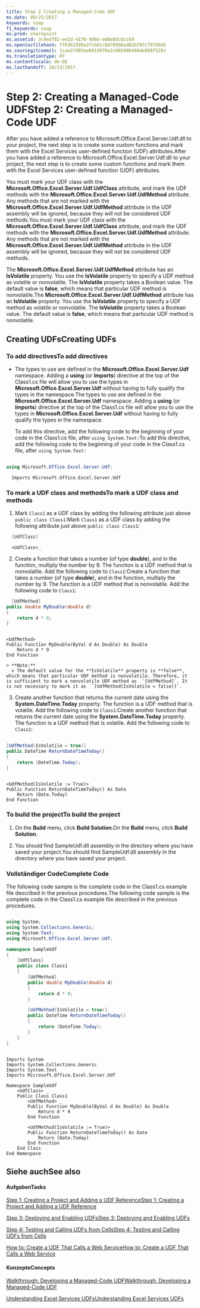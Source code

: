 ```yaml
---
title: Step 2 Creating a Managed-Code UDF
ms.date: 09/25/2017
keywords: soap
f1_keywords: soap
ms.prod: sharepoint
ms.assetid: 3c9edf82-ee2d-41f0-9d66-e88e8dc0cc69
ms.openlocfilehash: f763b1599a2fcbb1c8d70998ad02b707c79769d5
ms.sourcegitcommit: 1cae27d85ee691d976e2c085986466de088f526c
ms.translationtype: HT
ms.contentlocale: de-DE
ms.lasthandoff: 10/13/2017
---
```

# <a name="step-2-creating-a-managed-code-udf"></a><span data-ttu-id="e938c-103">Step 2: Creating a Managed-Code UDF</span><span class="sxs-lookup"><span data-stu-id="e938c-103">Step 2: Creating a Managed-Code UDF</span></span>

<span data-ttu-id="e938c-104">After you have added a reference to Microsoft.Office.Excel.Server.Udf.dll to your project, the next step is to create some custom functions and mark them with the Excel Services user-defined function (UDF) attributes.</span><span class="sxs-lookup"><span data-stu-id="e938c-104">After you have added a reference to Microsoft.Office.Excel.Server.Udf.dll to your project, the next step is to create some custom functions and mark them with the Excel Services user-defined function (UDF) attributes.</span></span> 
  
    
    

<span data-ttu-id="e938c-p101">You must mark your UDF class with the **Microsoft.Office.Excel.Server.Udf.UdfClass** attribute, and mark the UDF methods with the **Microsoft.Office.Excel.Server.Udf.UdfMethod** attribute. Any methods that are not marked with the **Microsoft.Office.Excel.Server.Udf.UdfMethod** attribute in the UDF assembly will be ignored, because they will not be considered UDF methods.</span><span class="sxs-lookup"><span data-stu-id="e938c-p101">You must mark your UDF class with the **Microsoft.Office.Excel.Server.Udf.UdfClass** attribute, and mark the UDF methods with the **Microsoft.Office.Excel.Server.Udf.UdfMethod** attribute. Any methods that are not marked with the **Microsoft.Office.Excel.Server.Udf.UdfMethod** attribute in the UDF assembly will be ignored, because they will not be considered UDF methods.</span></span>
  
    
    

<span data-ttu-id="e938c-p102">The **Microsoft.Office.Excel.Server.Udf.UdfMethod** attribute has an **IsVolatile** property. You use the **IsVolatile** property to specify a UDF method as volatile or nonvolatile. The **IsVolatile** property takes a Boolean value. The default value is **false**, which means that particular UDF method is nonvolatile.</span><span class="sxs-lookup"><span data-stu-id="e938c-p102">The **Microsoft.Office.Excel.Server.Udf.UdfMethod** attribute has an **IsVolatile** property. You use the **IsVolatile** property to specify a UDF method as volatile or nonvolatile. The **IsVolatile** property takes a Boolean value. The default value is **false**, which means that particular UDF method is nonvolatile.</span></span> 
## <a name="creating-udfs"></a><span data-ttu-id="e938c-111">Creating UDFs</span><span class="sxs-lookup"><span data-stu-id="e938c-111">Creating UDFs</span></span>


### <a name="to-add-directives"></a><span data-ttu-id="e938c-112">To add directives</span><span class="sxs-lookup"><span data-stu-id="e938c-112">To add directives</span></span>


- <span data-ttu-id="e938c-p103">The types to use are defined in the **Microsoft.Office.Excel.Server.Udf** namespace. Adding a **using** (or **Imports**) directive at the top of the Class1.cs file will allow you to use the types in **Microsoft.Office.Excel.Server.Udf** without having to fully qualify the types in the namespace.</span><span class="sxs-lookup"><span data-stu-id="e938c-p103">The types to use are defined in the **Microsoft.Office.Excel.Server.Udf** namespace. Adding a **using** (or **Imports**) directive at the top of the Class1.cs file will allow you to use the types in **Microsoft.Office.Excel.Server.Udf** without having to fully qualify the types in the namespace.</span></span>
    
    <span data-ttu-id="e938c-115">To add this directive, add the following code to the beginning of your code in the Class1.cs file, after  `using System.Text:`</span><span class="sxs-lookup"><span data-stu-id="e938c-115">To add this directive, add the following code to the beginning of your code in the Class1.cs file, after  `using System.Text:`</span></span>
    


```cs
  
using Microsoft.Office.Excel.Server.Udf; 
```




```VB.net
  Imports Microsoft.Office.Excel.Server.Udf
```


### <a name="to-mark-a-udf-class-and-methods"></a><span data-ttu-id="e938c-116">To mark a UDF class and methods</span><span class="sxs-lookup"><span data-stu-id="e938c-116">To mark a UDF class and methods</span></span>


1. <span data-ttu-id="e938c-117">Mark  `Class1` as a UDF class by adding the following attribute just above `public class Class1`:</span><span class="sxs-lookup"><span data-stu-id="e938c-117">Mark  `Class1` as a UDF class by adding the following attribute just above `public class Class1`:</span></span> 
    
```cs
  [UdfClass]
```


```VB.net
  <UdfClass>_
```

2. <span data-ttu-id="e938c-p104">Create a function that takes a number (of type **double**), and in the function, multiply the number by 9. The function is a UDF method that is nonvolatile. Add the following code to  `Class1`:</span><span class="sxs-lookup"><span data-stu-id="e938c-p104">Create a function that takes a number (of type **double**), and in the function, multiply the number by 9. The function is a UDF method that is nonvolatile. Add the following code to  `Class1`:</span></span>
    
```cs
  [UdfMethod]
public double MyDouble(double d)
{
    return d * 9;
}
```


```VB.net
  
<UdfMethod> _
Public Function MyDouble(ByVal d As Double) As Double
    Return d * 9
End Function
```


    > **Note:**
      > The default value for the **IsVolatile** property is **false**, which means that particular UDF method is nonvolatile. Therefore, it is sufficient to mark a nonvolatile UDF method as  `[UdfMethod]`. It is not necessary to mark it as  `[UdfMethod(IsVolatile = false)]`. 
3. <span data-ttu-id="e938c-p105">Create another function that returns the current date using the **System.DateTime.Today** property. The function is a UDF method that is volatile. Add the following code to `Class1`:</span><span class="sxs-lookup"><span data-stu-id="e938c-p105">Create another function that returns the current date using the **System.DateTime.Today** property. The function is a UDF method that is volatile. Add the following code to `Class1`:</span></span>
    
```cs
  
[UdfMethod(IsVolatile = true)]
public DateTime ReturnDateTimeToday()
{
    return (DateTime.Today);
}      
```


```VB.net
  
<UdfMethod(IsVolatile := True)> _
Public Function ReturnDateTimeToday() As Date
    Return (Date.Today)
End Function
```


### <a name="to-build-the-project"></a><span data-ttu-id="e938c-124">To build the project</span><span class="sxs-lookup"><span data-stu-id="e938c-124">To build the project</span></span>


1. <span data-ttu-id="e938c-125">On the **Build** menu, click **Build Solution**.</span><span class="sxs-lookup"><span data-stu-id="e938c-125">On the **Build** menu, click **Build Solution**.</span></span>
    
  
2. <span data-ttu-id="e938c-126">You should find SampleUdf.dll assembly in the directory where you have saved your project.</span><span class="sxs-lookup"><span data-stu-id="e938c-126">You should find SampleUdf.dll assembly in the directory where you have saved your project.</span></span> 
    
  

### <a name="complete-code"></a><span data-ttu-id="e938c-127">Vollständiger Code</span><span class="sxs-lookup"><span data-stu-id="e938c-127">Complete Code</span></span>

<span data-ttu-id="e938c-128">The following code sample is the complete code in the Class1.cs example file described in the previous procedures.</span><span class="sxs-lookup"><span data-stu-id="e938c-128">The following code sample is the complete code in the Class1.cs example file described in the previous procedures.</span></span>
  
    
    

```cs

using System;
using System.Collections.Generic;
using System.Text;
using Microsoft.Office.Excel.Server.Udf;

namespace SampleUdf
{
    [UdfClass]
    public class Class1
    {
        [UdfMethod]
        public double MyDouble(double d)
        {
            return d * 9;
        }  

        [UdfMethod(IsVolatile = true)]
        public DateTime ReturnDateTimeToday()
        {
            return (DateTime.Today);
        }
    }
}
```


```VB.net

Imports System
Imports System.Collections.Generic
Imports System.Text
Imports Microsoft.Office.Excel.Server.Udf

Namespace SampleUdf
    <UdfClass> _
    Public Class Class1
        <UdfMethod> _
        Public Function MyDouble(ByVal d As Double) As Double
            Return d * 9
        End Function

        <UdfMethod(IsVolatile := True)> _
        Public Function ReturnDateTimeToday() As Date
            Return (Date.Today)
        End Function
    End Class
End Namespace
```


## <a name="see-also"></a><span data-ttu-id="e938c-129">Siehe auch</span><span class="sxs-lookup"><span data-stu-id="e938c-129">See also</span></span>


#### <a name="tasks"></a><span data-ttu-id="e938c-130">Aufgaben</span><span class="sxs-lookup"><span data-stu-id="e938c-130">Tasks</span></span>


  
    
    
 [<span data-ttu-id="e938c-131">Step 1: Creating a Project and Adding a UDF Reference</span><span class="sxs-lookup"><span data-stu-id="e938c-131">Step 1: Creating a Project and Adding a UDF Reference</span></span>](step-1-creating-a-project-and-adding-a-udf-reference.md)
  
    
    
 [<span data-ttu-id="e938c-132">Step 3: Deploying and Enabling UDFs</span><span class="sxs-lookup"><span data-stu-id="e938c-132">Step 3: Deploying and Enabling UDFs</span></span>](step-3-deploying-and-enabling-udfs.md)
  
    
    
 [<span data-ttu-id="e938c-133">Step 4: Testing and Calling UDFs from Cells</span><span class="sxs-lookup"><span data-stu-id="e938c-133">Step 4: Testing and Calling UDFs from Cells</span></span>](step-4-testing-and-calling-udfs-from-cells.md)
  
    
    
 [<span data-ttu-id="e938c-134">How to: Create a UDF That Calls a Web Service</span><span class="sxs-lookup"><span data-stu-id="e938c-134">How to: Create a UDF That Calls a Web Service</span></span>](how-to-create-a-udf-that-calls-a-web-service.md)
#### <a name="concepts"></a><span data-ttu-id="e938c-135">Konzepte</span><span class="sxs-lookup"><span data-stu-id="e938c-135">Concepts</span></span>


  
    
    
 [<span data-ttu-id="e938c-136">Walkthrough: Developing a Managed-Code UDF</span><span class="sxs-lookup"><span data-stu-id="e938c-136">Walkthrough: Developing a Managed-Code UDF</span></span>](walkthrough-developing-a-managed-code-udf.md)
  
    
    
 [<span data-ttu-id="e938c-137">Understanding Excel Services UDFs</span><span class="sxs-lookup"><span data-stu-id="e938c-137">Understanding Excel Services UDFs</span></span>](understanding-excel-services-udfs.md)
